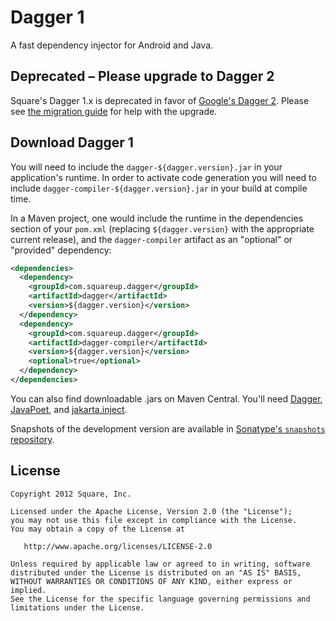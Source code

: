 Dagger 1
========

A fast dependency injector for Android and Java.


Deprecated – Please upgrade to Dagger 2
---------------------------------------

Square's Dagger 1.x is deprecated in favor of [Google's Dagger 2](https://github.com/google/dagger).
Please see [the migration guide](https://google.github.io/dagger/dagger-1-migration.html) for help
with the upgrade.


Download Dagger 1
-----------------

You will need to include the `dagger-${dagger.version}.jar` in your
application's runtime.  In order to activate code generation you will need to
include `dagger-compiler-${dagger.version}.jar` in your build at compile time.

In a Maven project, one would include the runtime in the dependencies section
of your `pom.xml` (replacing `${dagger.version}` with the appropriate current
release), and the `dagger-compiler` artifact as an "optional" or "provided"
dependency:

```xml
<dependencies>
  <dependency>
    <groupId>com.squareup.dagger</groupId>
    <artifactId>dagger</artifactId>
    <version>${dagger.version}</version>
  </dependency>
  <dependency>
    <groupId>com.squareup.dagger</groupId>
    <artifactId>dagger-compiler</artifactId>
    <version>${dagger.version}</version>
    <optional>true</optional>
  </dependency>
</dependencies>
```

You can also find downloadable .jars on Maven Central. You'll need
[Dagger][dl-dagger], [JavaPoet][dl-javapoet], and [jakarta.inject][dl-inject].

Snapshots of the development version are available in [Sonatype's `snapshots` repository][snap].



License
-------

    Copyright 2012 Square, Inc.

    Licensed under the Apache License, Version 2.0 (the "License");
    you may not use this file except in compliance with the License.
    You may obtain a copy of the License at

       http://www.apache.org/licenses/LICENSE-2.0

    Unless required by applicable law or agreed to in writing, software
    distributed under the License is distributed on an "AS IS" BASIS,
    WITHOUT WARRANTIES OR CONDITIONS OF ANY KIND, either express or implied.
    See the License for the specific language governing permissions and
    limitations under the License.



 [1]: http://square.github.com/dagger/
 [dl-dagger]: http://search.maven.org/#search%7Cga%7C1%7Cg%3A%22com.squareup.dagger%22%20a%3A%22dagger%22
 [dl-javapoet]: http://search.maven.org/#search%7Cga%7C1%7Cg%3A%22com.squareup%22%20a%3A%22javapoet%22
 [dl-inject]: https://central.sonatype.com/artifact/jakarta.inject/jakarta.inject-api
 [snap]: https://oss.sonatype.org/content/repositories/snapshots/
